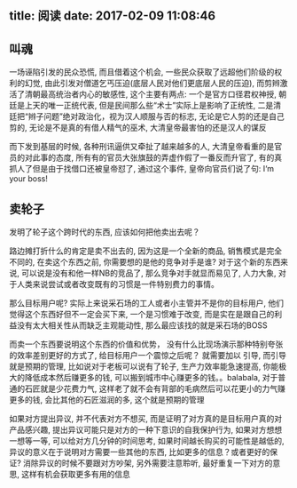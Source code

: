 title: 阅读
date: 2017-02-09 11:08:46
---


## 叫魂

一场诬陷引发的民众恐慌, 而且借着这个机会, 一些民众获取了远超他们阶级的权利的幻觉, 由此引发对僧道乞丐压迫(底层人民对他们更底层人民的压迫), 而剪辫激活了清朝最高统治者内心的敏感性, 这个主要有两点: 一个是官方口径君权神授, 朝廷是上天的唯一正统代表, 但是民间那么些“术士”实际上是影响了正统性, 二是清廷把“辫子问题”绝对政治化，视为汉人顺服与否的标志, 无论是它人剪的还是自己剪的, 无论是不是真的有借人精气的巫术, 大清皇帝最害怕的还是汉人的谋反

而下发到基层的时候, 各种刑讯逼供又牵扯了越来越多的人, 大清皇帝看重的是官员的对此事的态度, 所有有的官员大张旗鼓的弄虚作假了一番反而升官了, 有的真抓人了但是由于找借口还被皇帝怼了, 通过这个事件, 皇帝向官员们说了句: I‘m your boss!


## 卖轮子

发明了轮子这个跨时代的东西, 应该如何把他卖出去呢？

路边摊打折什么的肯定是卖不出去的, 因为这是一个全新的商品, 销售模式是完全不同的, 在卖这个东西之前, 你需要想的是他的竞争对手是谁? 对于这个新的东西来说, 可以说是没有和他一样NB的竞品了, 那么竞争对手就显而易见了, 人力大象, 对于人类来说尝试或者改变既有的习惯是一件特别费力的事情。

那么目标用户呢? 实际上来说采石场的工人或者小主管并不是你的目标用户, 他们觉得这个东西好但不一定会买下来, 一个是习惯难于改变, 而是实在是跟自己的利益没有太大相关性从而缺乏主观能动性, 那么最应该找的就是采石场的BOSS

而卖一个东西要说明这个东西的价值和优势， 没有什么比现场演示那种特别夸张的效率差别更好的方式了, 给目标用户一个震惊之后呢？ 就需要加以
引导, 而引导就是预期的管理, 比如说对于老板可以说有了轮子, 生产力效率能急速提高, 你能极大的降低成本然后赚更多的钱, 可以搬到城市中心赚更多的钱。。balabala, 对于普通的石匠就是少花费力气, 这样老了就不会有背部的毛病然后可以花更小的力气赚更多的钱, 会比其他的石匠滋润的多, 这个就是预期的管理

如果对方提出异议, 并不代表对方不想买, 而是证明了对方真的是目标用户真的对产品感兴趣, 提出异议可能只是对方的一种下意识的自我保护行为, 如果对方想想一想等一等, 可以给对方几分钟的时间思考, 如果时间越长购买的可能性是越低的, 异议的意义在于说明对方需要一些其他的东西, 比如更多的信息？或者更好的保证? 消除异议的时候不要跟对方吵架, 另外需要注意聆听, 最好重复一下对方的意思,  这样有机会获取更多有用的信息




